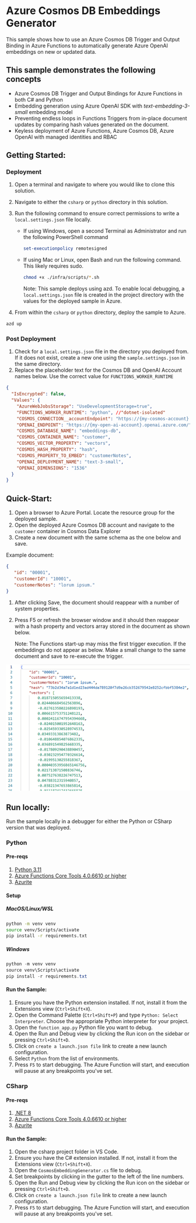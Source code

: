 # Azure Cosmos DB Embeddings Generator

This sample shows how to use an Azure Cosmos DB Trigger and Output Binding in Azure Functions to automatically generate Azure OpenAI embeddings on new or updated data.

## This sample demonstrates the following concepts
- Azure Cosmos DB Trigger and Output Bindings for Azure Functions in both C# and Python
- Embedding generation using Azure OpenAI SDK with *text-embedding-3-small* embedding model
- Preventing endless loops in Functions Triggers from in-place document updates by comparing hash values generated on the document.
- Keyless deployment of Azure Functions, Azure Cosmos DB, Azure OpenAI with managed identities and RBAC

## Getting Started:

### Deployment

1. Open a terminal and navigate to where you would like to clone this solution.

1. Navigate to either the `csharp` or `python` directory in this solution.

1. Run the following command to ensure correct permissions to write a `local.settings.json` file locally.

    - If using Windows, open a second Terminal as Administrator and run the following PowerShell command
      ```Powershell
      set-executionpolicy remotesigned
      ```

    - If using Mac or Linux, open Bash and run the following command. This likely requires sudo.
      ```bash
      chmod +x ./infra/scripts/*.sh 
      ```

      Note: This sample deploys using azd. To enable local debugging, a `local.settings.json` file is created in the project directory with the values for the deployed sample in Azure. 

1. From within the `csharp` or `python` directory, deploy the sample to Azure.

```bash
azd up
```

### Post Deployment

1. Check for a `local.settings.json` file in the directory you deployed from. If it does not exist, create a new one using the `sample.settings.json` in the same directory. 
1. Replace the placeholder text for the Cosmos DB and OpenAI Account names below. Use the correct value for `FUNCTIONS_WORKER_RUNTIME`

```json
{
  "IsEncrypted": false,
  "Values": {
    "AzureWebJobsStorage": "UseDevelopmentStorage=true",
    "FUNCTIONS_WORKER_RUNTIME": "python", //"dotnet-isolated"
    "COSMOS_CONNECTION__accountEndpoint": "https://{my-cosmos-account}.documents.azure.com:443/",
    "OPENAI_ENDPOINT": "https://{my-open-ai-account}.openai.azure.com/",
    "COSMOS_DATABASE_NAME": "embeddings-db",
    "COSMOS_CONTAINER_NAME": "customer",
    "COSMOS_VECTOR_PROPERTY": "vectors",
    "COSMOS_HASH_PROPERTY": "hash",
    "COSMOS_PROPERTY_TO_EMBED": "customerNotes",
    "OPENAI_DEPLOYMENT_NAME": "text-3-small",
    "OPENAI_DIMENSIONS": "1536"
  }
}
```

## Quick-Start:

1. Open a browser to Azure Portal. Locate the resource group for the deployed sample.
1. Open the deployed Azure Cosmos DB account and navigate to the `customer` container in Cosmos Data Explorer
1. Create a new document with the same schema as the one below and save.

Example document:
```json
{
   "id": "00001",
   "customerId": "10001",
   "customerNotes": "lorum ipsum."
}
```
1. After clicking Save, the document should reappear with a number of system properties.
1. Press F5 or refresh the browser window and it should then reappear with a hash property and vectors array stored in the document as shown below.
  
    Note: The Functions start-up may miss the first trigger execution. If the embeddings do not appear as below. Make a small change to the same document and save to re-execute the trigger.

![Sample Embeddings Document](./media/sample-embeddings.png)

## Run locally:

Run the sample locally in a debugger for either the Python or CSharp version that was deployed.

### Python

#### Pre-reqs
1. [Python 3.11](https://www.python.org/) 
1. [Azure Functions Core Tools 4.0.6610 or higher](https://learn.microsoft.com/azure/azure-functions/functions-run-local?tabs=v4%2Cmacos%2Ccsharp%2Cportal%2Cbash#install-the-azure-functions-core-tools)
1. [Azurite](https://github.com/Azure/Azurite)

#### Setup
##### MacOS/Linux/WSL
```bash
python -m venv venv
source venv/Scripts/activate
pip install -r requirements.txt
```

##### Windows
```Powershell
python -m venv venv
source venv\Scripts\activate
pip install -r requirements.txt
```

#### Run the Sample:
1. Ensure you have the Python extension installed. If not, install it from the Extensions view (`Ctrl+Shift+X`).
1. Open the Command Palette (`Ctrl+Shift+P`) and type `Python: Select Interpreter`. Choose the appropriate Python interpreter for your project.
1. Open the `function_app.py` Python file you want to debug.
1. Open the Run and Debug view by clicking the Run icon on the sidebar or pressing `Ctrl+Shift+D`.
1. Click on `create a launch.json file` link to create a new launch configuration.
1. Select `Python` from the list of environments.
1. Press `F5` to start debugging. The Azure Function will start, and execution will pause at any breakpoints you've set.


### CSharp

#### Pre-reqs
1. [.NET 8](https://dot.net/) 
1. [Azure Functions Core Tools 4.0.6610 or higher](https://learn.microsoft.com/azure/azure-functions/functions-run-local?tabs=v4%2Cmacos%2Ccsharp%2Cportal%2Cbash#install-the-azure-functions-core-tools)
1. [Azurite](https://github.com/Azure/Azurite)

#### Run the Sample:
1. Open the csharp project folder in VS Code.
1. Ensure you have the C# extension installed. If not, install it from the Extensions view (`Ctrl+Shift+X`).
1. Open the `CosmosEmbeddingGenerator.cs` file to debug.
1. Set breakpoints by clicking in the gutter to the left of the line numbers.
1. Open the Run and Debug view by clicking the Run icon on the sidebar or pressing `Ctrl+Shift+D`.
1. Click on `create a launch.json file` link to create a new launch configuration.
1. Press `F5` to start debugging. The Azure Function will start, and execution will pause at any breakpoints you've set.